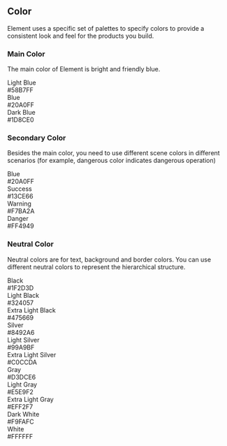 ## Color
Element uses a specific set of palettes to specify colors to provide a consistent look and feel for the products you build.

### Main Color

The main color of Element is bright and friendly blue.

<div class="demo-color-row">
  <div class="demo-color-box bg-blue-light">Light Blue<div class="value">#58B7FF</div></div>
  <div class="demo-color-box bg-blue">Blue<div class="value">#20A0FF</div></div>
  <div class="demo-color-box bg-blue-dark">Dark Blue<div class="value">#1D8CE0</div></div>
</div>

### Secondary Color

Besides the main color, you need to use different scene colors in different scenarios (for example, dangerous color indicates dangerous operation)

<div class="demo-color-row">
  <div class="demo-color-box bg-info">Blue<div class="value">#20A0FF</div></div>
  <div class="demo-color-box bg-success">Success<div class="value">#13CE66</div></div>
  <div class="demo-color-box bg-warning">Warning<div class="value">#F7BA2A</div></div>
  <div class="demo-color-box bg-danger">Danger<div class="value">#FF4949</div></div>
</div>

### Neutral Color

Neutral colors are for text, background and border colors. You can use different neutral colors to represent the hierarchical structure.

<div class="demo-color-row">
  <div class="demo-color-box-group">
    <div class="demo-color-box bg-black">Black<div class="value">#1F2D3D</div></div>
    <div class="demo-color-box bg-black-light">Light Black<div class="value">#324057</div></div>
    <div class="demo-color-box bg-black-lighter">Extra Light Black<div class="value">#475669</div></div>
  </div>
  <div class="demo-color-box-group">
    <div class="demo-color-box bg-silver">Silver<div class="value">#8492A6</div></div>
    <div class="demo-color-box bg-silver-light">Light Silver<div class="value">#99A9BF</div></div>
    <div class="demo-color-box bg-silver-lighter">Extra Light Silver<div class="value">#C0CCDA</div></div>
  </div>
  <div class="demo-color-box-group">
    <div class="demo-color-box color-gray bg-gray">Gray<div class="value">#D3DCE6</div></div>
    <div class="demo-color-box color-gray bg-gray-light">Light Gray<div class="value">#E5E9F2</div></div>
    <div class="demo-color-box color-gray bg-gray-lighter">Extra Light Gray<div class="value">#EFF2F7</div></div>
  </div>
  <div class="demo-color-box-group">
    <div class="demo-color-box color-gray bg-white-dark">Dark White<div class="value">#F9FAFC</div></div>
    <div class="demo-color-box color-gray bg-white">White<div class="value">#FFFFFF</div></div>
  </div>
</div>
